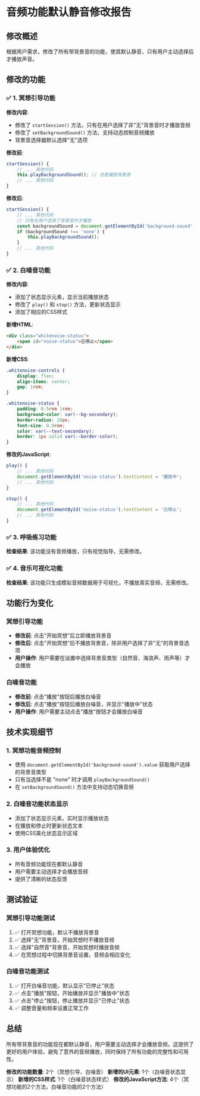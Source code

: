 # 音频功能默认静音修改报告

## 修改概述
根据用户需求，修改了所有带背景音的功能，使其默认静音，只有用户主动选择后才播放声音。

## 修改的功能

### ✅ 1. 冥想引导功能
**修改内容**:
- 修改了 `startSession()` 方法，只有在用户选择了非"无"背景音时才播放音频
- 修改了 `setBackgroundSound()` 方法，支持动态控制音频播放
- 背景音选择器默认选择"无"选项

**修改前**:
```javascript
startSession() {
    // ... 其他代码
    this.playBackgroundSound(); // 总是播放背景音
    // ... 其他代码
}
```

**修改后**:
```javascript
startSession() {
    // ... 其他代码
    // 只有在用户选择了背景音时才播放
    const backgroundSound = document.getElementById('background-sound').value;
    if (backgroundSound !== 'none') {
        this.playBackgroundSound();
    }
    // ... 其他代码
}
```

### ✅ 2. 白噪音功能
**修改内容**:
- 添加了状态显示元素，显示当前播放状态
- 修改了 `play()` 和 `stop()` 方法，更新状态显示
- 添加了相应的CSS样式

**新增HTML**:
```html
<div class="whitenoise-status">
    <span id="noise-status">已停止</span>
</div>
```

**新增CSS**:
```css
.whitenoise-controls {
    display: flex;
    align-items: center;
    gap: 1rem;
}

.whitenoise-status {
    padding: 0.5rem 1rem;
    background-color: var(--bg-secondary);
    border-radius: 20px;
    font-size: 0.9rem;
    color: var(--text-secondary);
    border: 1px solid var(--border-color);
}
```

**修改的JavaScript**:
```javascript
play() {
    // ... 其他代码
    document.getElementById('noise-status').textContent = '播放中';
    // ... 其他代码
}

stop() {
    // ... 其他代码
    document.getElementById('noise-status').textContent = '已停止';
    // ... 其他代码
}
```

### ✅ 3. 呼吸练习功能
**检查结果**: 该功能没有音频播放，只有视觉指导，无需修改。

### ✅ 4. 音乐可视化功能
**检查结果**: 该功能只生成模拟音频数据用于可视化，不播放真实音频，无需修改。

## 功能行为变化

### 冥想引导功能
- **修改前**: 点击"开始冥想"后立即播放背景音
- **修改后**: 点击"开始冥想"后不播放背景音，除非用户选择了非"无"的背景音选项
- **用户操作**: 用户需要在设置中选择背景音类型（自然音、海浪声、雨声等）才会播放

### 白噪音功能
- **修改前**: 点击"播放"按钮后播放白噪音
- **修改后**: 点击"播放"按钮后播放白噪音，并显示"播放中"状态
- **用户操作**: 用户需要主动点击"播放"按钮才会播放白噪音

## 技术实现细节

### 1. 冥想功能音频控制
- 使用 `document.getElementById('background-sound').value` 获取用户选择的背景音类型
- 只有当选择不是 "none" 时才调用 `playBackgroundSound()`
- 在 `setBackgroundSound()` 方法中支持动态切换音频

### 2. 白噪音功能状态显示
- 添加了状态显示元素，实时显示播放状态
- 在播放和停止时更新状态文本
- 使用CSS美化状态显示区域

### 3. 用户体验优化
- 所有音频功能现在都默认静音
- 用户需要主动选择才会播放音频
- 提供了清晰的状态反馈

## 测试验证

### 冥想引导功能测试
1. ✅ 打开冥想功能，默认不播放背景音
2. ✅ 选择"无"背景音，开始冥想时不播放音频
3. ✅ 选择"自然音"背景音，开始冥想时播放音频
4. ✅ 在冥想过程中切换背景音设置，音频会相应变化

### 白噪音功能测试
1. ✅ 打开白噪音功能，默认显示"已停止"状态
2. ✅ 点击"播放"按钮，开始播放并显示"播放中"状态
3. ✅ 点击"停止"按钮，停止播放并显示"已停止"状态
4. ✅ 调整音量和频率设置正常工作

## 总结

所有带背景音的功能现在都默认静音，用户需要主动选择才会播放音频。这提供了更好的用户体验，避免了意外的音频播放，同时保持了所有功能的完整性和可用性。

**修改的功能数量**: 2个（冥想引导、白噪音）
**新增的UI元素**: 1个（白噪音状态显示）
**新增的CSS样式**: 1个（白噪音状态样式）
**修改的JavaScript方法**: 4个（冥想功能的2个方法，白噪音功能的2个方法）
